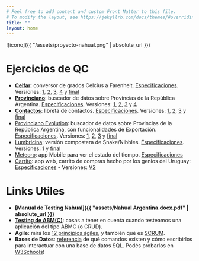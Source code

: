 ```yaml
---
# Feel free to add content and custom Front Matter to this file.
# To modify the layout, see https://jekyllrb.com/docs/themes/#overriding-theme-defaults
title: ""
layout: home
---
```

![icono]({{ "/assets/proyecto-nahual.png" | absolute_url }})

# Ejercicios de QC
	
  * **[Celfar][celfar]**: conversor de grados Celcius a Farenheit.
	[Especificaciones][celfar-specs]. 
	Versiones: [1][celfar-v1], [2][celfar-v2], [3][celfar-v3], [4][celfar-v4] y [final][celfar-v5]
  * **[Provinciano][provinciano]**: buscador de datos sobre Provincias de la República Argentina. 
	[Especificaciones][provinciano-specs].
	Versiones: [1][provinciano-v1], [2][provinciano-v2], [3][provinciano-v3] y [4][provinciano-v4]
  * **[Contactos][contactos]**: libreta de contactos. 
	[Especificaciones][contactos-specs].
	Versiones: [1][contactos-v1], [2][contactos-v2], [3][contactos-v3] y [final][contactos-v4]
  * [Provinciano Evolution][provinciano-e]: buscador de datos sobre Provincias de la República Argentina, con funcionalidades de Exportación.
	[Especificaciones][provinciano-e-specs].
	Versiones: [1][provinciano-e-v1], [2][provinciano-e-v2], [3][provinciano-e-v3] y [final][provinciano-e-v4]
  * [Lumbricina][lumbricina]: versión compostera de Snake/Nibbles. 
	[Especificaciones][lumbricina-specs]. Versiones: [1][lumbricina-v1] y [final][lumbricina-v2]
  * [Meteoro][meteoro]: app Mobile para ver el estado del tiempo. [Especificaciones][meteoro-specs]
  * [Carrito][carrito]: app web, carrito de compras hecho por los genios del Uruguay: [Especificaciones][carrito-specs] - Versiones: [V2][carrito-v2]

# Links Utiles
  * **[Manual de Testing Nahual]({{ "assets/Nahual Argentina.docx.pdf" | absolute_url }})**
  * **[Testing de ABM(C)](https://sites.google.com/site/nahualtandil/contenidos/testing-de-abm-o-crud)**: cosas a tener en cuenta cuando testeamos una aplicación del tipo ABMC (o CRUD).
  * **Agile**: mirá los [12 principios ágiles](https://www.youtube.com/watch?v=V5LaKpjcgKQ), y también qué es [SCRUM](https://www.youtube.com/watch?v=YhGaUh8R7II).
  * **Bases de Datos**: [referencia](https://mariadb.com/kb/es/basic-sql-statements/) de qué comandos existen y cómo escribirlos para interactuar con una base de datos SQL. Podés probarlos en [W3Schools](https://www.w3schools.com/sql/trysql.asp?filename=trysql_select_all)!


[celfar]: https://github.com/nahual/qc-celfar
[celfar-specs]: https://nahual.github.io/qc-celfar/especificaciones.html
[celfar-v1]: https://nahual.github.io/qc-celfar/?v=1
[celfar-v2]: https://nahual.github.io/qc-celfar/?v=2
[celfar-v3]: https://nahual.github.io/qc-celfar/?v=3
[celfar-v4]: https://nahual.github.io/qc-celfar/?v=4
[celfar-v5]: https://nahual.github.io/qc-celfar

[provinciano]: https://github.com/nahual/qc-provinciano
[provinciano-specs]: https://nahual.github.io/qc-provinciano/especificaciones.html
[provinciano-v1]: https://nahual.github.io/qc-provinciano/provinciano_1.html
[provinciano-v2]: https://nahual.github.io/qc-provinciano/provinciano_2.html
[provinciano-v3]: https://nahual.github.io/qc-provinciano/provinciano_3.html
[provinciano-v4]: https://nahual.github.io/qc-provinciano/provinciano_4.html

[contactos]: https://github.com/nahual/qc-contactos
[contactos-specs]: https://nahual.github.io/qc-contactos/especificaciones.html
[contactos-v1]: https://nahual.github.io/qc-contactos/contactos.html?v=1
[contactos-v2]: https://nahual.github.io/qc-contactos/contactos.html?v=2
[contactos-v3]: https://nahual.github.io/qc-contactos/contactos.html?v=3
[contactos-v4]: https://nahual.github.io/qc-contactos/contactos.html

[provinciano-e]: https://github.com/nahual/qc-provinciano-evolution
[provinciano-e-specs]: https://nahual.github.io/qc-provinciano-evolution/especificaciones.html
[provinciano-e-v1]: https://nahual.github.io/qc-provinciano-evolution/provinciano.html?v=1
[provinciano-e-v2]: https://nahual.github.io/qc-provinciano-evolution/provinciano.html?v=2
[provinciano-e-v3]: https://nahual.github.io/qc-provinciano-evolution/provinciano.html?v=3
[provinciano-e-v4]: https://nahual.github.io/qc-provinciano-evolution/provinciano.html

[lumbricina]: https://github.com/nahual/qc-lumbricina
[lumbricina-specs]: https://nahual.github.io/qc-lumbricina/especificaciones.html
[lumbricina-v1]: https://nahual.github.io/qc-lumbricina?v=1
[lumbricina-v2]: https://nahual.github.io/qc-lumbricina

[meteoro]: https://github.com/nahual/qc-meteoro
[meteoro-specs]: http://nahual.github.io/qc-meteoro/especificaciones.html

[carrito]: https://github.com/nahual/Carrito
[carrito-specs]: https://docs.google.com/document/d/148Vp85TWzvdr4O9U5Hv6QInIbk_J00zMvxFO_v5QS60/edit#heading=h.gjdgxs
[carrito-v2]: https://nahual-app-carrito.herokuapp.com/
